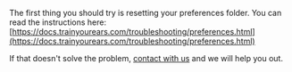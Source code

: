 The first thing you should try is resetting your preferences folder. You can read the instructions here: [https://docs.trainyourears.com/troubleshooting/preferences.html](https://docs.trainyourears.com/troubleshooting/preferences.html)

If that doesn't solve the problem, [contact with us](https://www.trainyourears.com/contact/) and we will help you out.

